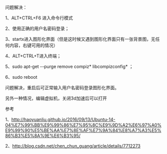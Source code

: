 问题解决：

1、ALT+CTRL+F6 进入命令行模式

2、使用正确的用户名密码登录；

3、startx进入图形化界面（但是这时候又遇到图形化界面只有一张背景图，无任何内容，右键可用的情况）

4、ALT+CTRL+T进入终端；

5、sudo apt-get --purge remove compiz* libcompizconfig* ；

6、sudo reboot

问题解决，重启后可正常输入用户名密码登录图形化界面。



另外一种情况，编辑虚拟机，关闭3d加速后可以打开



参考

1、http://haoyuanliu.github.io/2016/09/13/Ubuntu-14-04%E7%99%BB%E9%99%86%E7%95%8C%E9%9D%A2%E6%97%A0%E9%99%90%E5%BE%AA%E7%8E%AF%E7%9A%84%E8%A7%A3%E5%86%B3%E5%8A%9E%E6%B3%95/

2、http://blog.csdn.net/chen_chun_guang/article/details/7712273